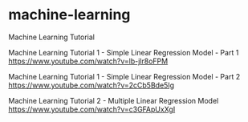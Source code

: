 # machine-learning
Machine Learning Tutorial

Machine Learning Tutorial 1 - Simple Linear Regression Model - Part 1
<br>https://www.youtube.com/watch?v=lb-jlr8oFPM

Machine Learning Tutorial 1 - Simple Linear Regression Model - Part 2
<br>https://www.youtube.com/watch?v=2cCb5Bde5Ig

Machine Learning Tutorial 2 - Multiple Linear Regression Model
<br>https://www.youtube.com/watch?v=c3GFApUxXgI

